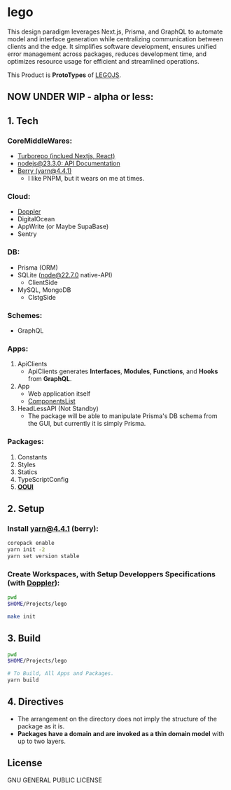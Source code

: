 # lego

This design paradigm leverages Next.js, Prisma, and GraphQL to automate model and interface generation while centralizing communication between clients and the edge. It simplifies software development, ensures unified error management across packages, reduces development time, and optimizes resource usage for efficient and streamlined operations.

This Product is **ProtoTypes** of [LEGOJS](https://github.com/VVVVISE/legojs).

## NOW UNDER WIP - alpha or less:

## 1. Tech

### CoreMiddleWares:

- [Turborepo (inclued Nextjs, React)](https://turbo.build/repo/docs)
- [nodejs@23.3.0: API Documentation](https://nodejs.org/docs/latest/api/)
- [Berry (yarn@4.4.1)](https://github.com/yarnpkg/berry)
  - I like PNPM, but it wears on me at times.

### Cloud:

- [Doppler](https://www.doppler.com/)
- DigitalOcean
- AppWrite (or Maybe SupaBase)
- Sentry

### DB:

- Prisma (ORM)
- SQLite (node@22.7.0 native-API)
  - ClientSide
- MySQL, MongoDB
  - ClstgSide

### Schemes:

- GraphQL

### Apps:

1. ApiClients
    - ApiClients generates **Interfaces**, **Modules**, **Functions**, and **Hooks** from **GraphQL**.
2. App
    - Web application itself
    - [ComponentsList](https://github.com/sujii/lego/issues/1)
3. HeadLessAPI (Not Standby)
    - The package will be able to manipulate Prisma's DB schema from the GUI, but currently it is simply Prisma.

### Packages:

1. Constants
2. Styles
3. Statics
4. TypeScriptConfig
5. **[OOUI](https://github.com/sujii/ooui)**

## 2. Setup

### Install yarn@4.4.1 (berry):

```sh
corepack enable
yarn init -2
yarn set version stable
```

### Create Workspaces, with Setup Developpers Specifications (with [Doppler](https://www.doppler.com/)):

```sh
pwd
$HOME/Projects/lego

make init
```

## 3. Build

```sh
pwd
$HOME/Projects/lego

# To Build, All Apps and Packages.
yarn build
```

## 4. Directives

- The arrangement on the directory does not imply the structure of the package as it is. 
- **Packages have a domain and are invoked as a thin domain model** with up to two layers.

## License

GNU GENERAL PUBLIC LICENSE
